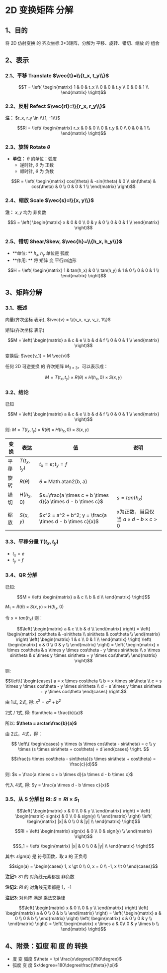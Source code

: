 # 2D 变换矩阵 分解

## 1、目的

将 2D 仿射变换 的 齐次坐标 3*3矩阵，分解为 平移、旋转、错切、缩放 的 组合

## 2、表示

### 2.1、平移 Translate $\vec{t}=\\{t_x, t_y\\}$

$$T = \left(
    \begin{matrix}
    1 & 0 & t_x \\
    0 & 0 & t_y \\
    0 & 0 & 1 \\
    \end{matrix}
\right)$$

### 2.2、反射 Refect $\vec{rl}=\\{r_x, r_y\\}$

**注：** $r_x, r_y \in \\{1, -1\\}$

$$Rl = \left(
    \begin{matrix}
    r_x & 0 & 0 \\
    0 & r_y & 0 \\
    0 & 0 & 1 \\
    \end{matrix}
\right)$$

### 2.3、旋转 Rotate $\theta$

+ **单位：** $\theta$ 的单位：弧度
  - 逆时针, $\theta$ 为 正数
  - 顺时针, $\theta$ 为 负数

$$R = \left(
    \begin{matrix}
    cos(\theta) & -sin(\theta) & 0 \\
    sin(\theta) & cos(\theta) & 0 \\
    0 & 0 & 1 \\
    \end{matrix}
\right)$$

### 2.4、缩放 Scale $\vec{s}=\\{x, y\\}$

**注：** $x, y$ 均为 非负数

$$S = \left(
    \begin{matrix}
    x & 0 & 0 \\
    0 & y & 0 \\
    0 & 0 & 1 \\
    \end{matrix}
\right)$$

### 2.5、错切 Shear/Skew,  $\vec{h}=\\{h_x, h_y\\}$

+ **单位: ** $h_x, h_y$ 单位是 弧度
+ **作用: ** 将 矩阵 变 平行四边形

$$H = \left(
    \begin{matrix}
    1 & tan(h_x) & 0 \\
    tan(h_y) & 1 & 0 \\
    0 & 0 & 1 \\
    \end{matrix}
\right)$$

## 3、矩阵分解

### 3.1、概述

向量(齐次坐标 表示), $\vec{v} = \\{v_x, v_y, v_z, 1\\}$

矩阵(齐次坐标 表示)

$$M = \left(
    \begin{matrix}
    a & c & e \\
    b & d & f \\
    0 & 0 & 1 \\
    \end{matrix}
\right)$$

变换后: $\vec{v_1} = M \vec{v}$

任何 2D 可逆变换 的 齐次矩阵  $M_{3 \times 3}$，可以表示成：

$$M = T(t_x, t_y) \times R(\theta) \times H(h_x, 0) \times S(x, y) $$

### 3.2、结论

已知

$$M = \left(
    \begin{matrix}
    a & c & e \\
    b & d & f \\
    0 & 0 & 1 \\
    \end{matrix}
\right)$$

则: $M = T(t_x, t_y) \times R(\theta) \times H(h_x, 0) \times S(x, y)$

|变换|表达|值|说明|
|--|--|--|--|
|平移|$T(t_x, t_y)$|$t_x=e; t_y=f$|
|旋转|$R(\theta)$|$\theta$ = Math.atan2(b, a)|
|错切|H($h_x$, 0)|$s=\frac{a \times c + b \times d}{a \times d - b \times c}$|$s=tan(h_x)$|
|缩放|$S(x, y)$|$x^2 = a^2 + b^2; y = \frac{a \times d - b \times c}{x}$|x为正数，当且仅当 $a \times d - b \times c > 0$|

### 3.3、平移分量 $T(t_x, t_y)$

+ $t_x = e$
+ $t_y = f$

### 3.4、QR 分解

已知:

$$M = \left(
    \begin{matrix}
    a & c \\
    b & d \\
    \end{matrix}
\right)$$

$M_1 = R(\theta) \times S(x, y) \times H(h_x, 0)$

令 $s = tan(h_x)$ 则：

$$\left(
    \begin{matrix}
    a & c \\
    b & d \\
    \end{matrix}
\right) = \left(
    \begin{matrix}
    cos\theta & -sin\theta \\
    sin\theta & cos\theta \\
    \end{matrix}
\right) \left(
    \begin{matrix}
    1 & s \\
    0 & 1 \\
    \end{matrix}
\right) \left(
    \begin{matrix}
    x & 0 \\
    0 & y \\
    \end{matrix}
\right) = \left(
    \begin{matrix}
    x \times cos\theta & s \times y \times cos\theta - y \times sin\theta \\
    x \times sin\theta & s \times y \times sin\theta + y \times cos\theta\\
    \end{matrix}
\right)$$

则: 

$$\left\{
    \begin{cases}
        a = x \times cos\theta \\ 
        b = x \times sin\theta \\ 
        c = s \times y \times cos\theta - y \times sin\theta \\
        d = s \times y \times sin\theta + y \times cos\theta
    \end{cases}
\right.$$

由 1式, 2式, 得: $x^2 = a^2 + b^2$

2式 / 1式, 得: $tan\theta = \frac{b}{a}$

所以: **$\theta = arctan\frac{b}{a}$**

由 2式，4式，得：

$$
\left\{ 
    \begin{cases}
        y \times (s \times cos\theta - sin\theta) = c \\ 
        y \times (s \times sin\theta + cos\theta) = d
    \end{cases}
\right.
$$

$$\frac{s \times cos\theta - sin\theta}{s \times sin\theta + cos\theta} = \frac{c}{d}$$

则: $s = \frac{a \times c + b \times d}{a \times d - b \times c}$

代入 4式, 得: $y = \frac{a \times d - b \times c}{x}$

### 3.5、从 S 分解出 Rl: $S = Rl \times S_1$

$$\left(
    \begin{matrix}
    x & 0 \\
    0 & y \\
    \end{matrix}
\right) = \left(
    \begin{matrix}
    sign(x) & 0 \\
    0 & sign(y) \\
    \end{matrix}
\right) \left(
    \begin{matrix}
    |x| & 0 \\
    0 & |y| \\
    \end{matrix}
\right)$$

$$Rl = \left(
    \begin{matrix}
    sign(x) & 0 \\
    0 & sign(y) \\
    \end{matrix}
\right)$$

$$S_1 = \left(
    \begin{matrix}
    |x| & 0 \\
    0 & |y| \\
    \end{matrix}
\right)$$

其中: $sign(a)$ 是 符号函数，取 a 的 正负号

$$sign(a) = \begin{cases}
    1, x \gt 0 \\
    0, x = 0 \\
    -1, x \lt 0
\end{cases}$$

**注记1**: $S1$ 的 对角线元素都是 非负数

**注记2**: $Rl$ 的 对角线元素都是 1，-1

**注记3**: 对角阵 满足 乘法交换律

$$\left(
    \begin{matrix}
    x & 0 \\
    0 & y \\
    \end{matrix}
\right) \left(
    \begin{matrix}
    a & 0 \\
    0 & b \\
    \end{matrix}
\right) = \left(
    \begin{matrix}
    a & 0 \\
    0 & b \\
    \end{matrix}
\right) \left(
    \begin{matrix}
    x & 0 \\
    0 & y \\
    \end{matrix}
\right) = \left(
    \begin{matrix}
    x \times a & 0\\
    0 & y \times b \\
    \end{matrix}
\right)$$

## 4、附录：弧度 和 度 的 转换

+ 度 变 弧度 $\theta = \pi \frac{x\degree}{180\degree}$
+ 弧度 变 度 $x\degree=180\degree\frac{\theta}{\pi}$
